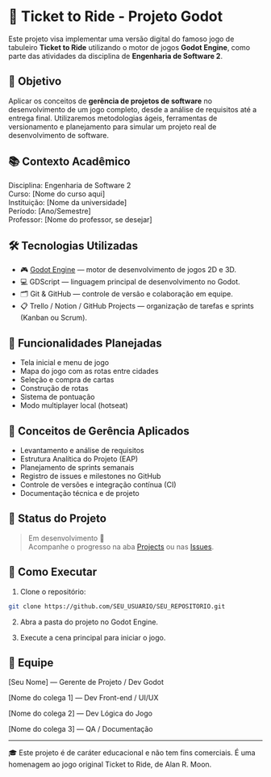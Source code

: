 # 🎫 Ticket to Ride - Projeto Godot

Este projeto visa implementar uma versão digital do famoso jogo de tabuleiro **Ticket to Ride** utilizando o motor de jogos **Godot Engine**, como parte das atividades da disciplina de **Engenharia de Software 2**.

## 🎯 Objetivo

Aplicar os conceitos de **gerência de projetos de software** no desenvolvimento de um jogo completo, desde a análise de requisitos até a entrega final. Utilizaremos metodologias ágeis, ferramentas de versionamento e planejamento para simular um projeto real de desenvolvimento de software.

## 📚 Contexto Acadêmico

Disciplina: Engenharia de Software 2  
Curso: [Nome do curso aqui]  
Instituição: [Nome da universidade]  
Período: [Ano/Semestre]  
Professor: [Nome do professor, se desejar]

## 🛠️ Tecnologias Utilizadas

- 🎮 [Godot Engine](https://godotengine.org/) — motor de desenvolvimento de jogos 2D e 3D.
- 💻 GDScript — linguagem principal de desenvolvimento no Godot.
- 🗂️ Git & GitHub — controle de versão e colaboração em equipe.
- 📋 Trello / Notion / GitHub Projects — organização de tarefas e sprints (Kanban ou Scrum).

## 📌 Funcionalidades Planejadas

- Tela inicial e menu de jogo
- Mapa do jogo com as rotas entre cidades
- Seleção e compra de cartas
- Construção de rotas
- Sistema de pontuação
- Modo multiplayer local (hotseat)

## 🧠 Conceitos de Gerência Aplicados

- Levantamento e análise de requisitos
- Estrutura Analítica do Projeto (EAP)
- Planejamento de sprints semanais
- Registro de issues e milestones no GitHub
- Controle de versões e integração contínua (CI)
- Documentação técnica e de projeto

## 🔄 Status do Projeto

> Em desenvolvimento 🚧  
Acompanhe o progresso na aba [Projects](https://github.com/SEU_USUARIO/SEU_REPOSITORIO/projects) ou nas [Issues](https://github.com/SEU_USUARIO/SEU_REPOSITORIO/issues).

## 🚀 Como Executar

1. Clone o repositório:
```bash
git clone https://github.com/SEU_USUARIO/SEU_REPOSITORIO.git
```

2. Abra a pasta do projeto no Godot Engine.

3. Execute a cena principal para iniciar o jogo.

## 👥 Equipe

[Seu Nome] — Gerente de Projeto / Dev Godot

[Nome do colega 1] — Dev Front-end / UI/UX

[Nome do colega 2] — Dev Lógica do Jogo

[Nome do colega 3] — QA / Documentação

<hr>
🎓 Este projeto é de caráter educacional e não tem fins comerciais. É uma homenagem ao jogo original Ticket to Ride, de Alan R. Moon.
